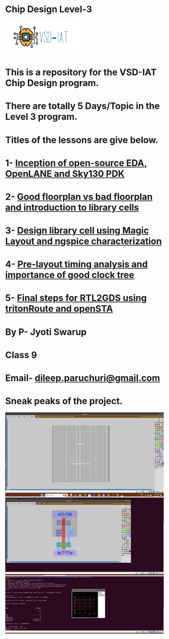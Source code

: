 # Chip Design Level-3
![](https://github.com/p-jyotiswarup/chip_design/blob/main/Front%20page%20pics/VSD-IAT%20pic.jpg)
# This is a repository for the VSD-IAT Chip Design program.
# There are totally 5 Days/Topic in the Level 3 program.
# Titles of the lessons are give below.
# 1- [Inception of open-source EDA, OpenLANE and Sky130 PDK](https://github.com/p-jyotiswarup/chip_design/blob/main/Level3%20Final%20Document%20-%20day%201/Level3%20Final%20Document%20-%20day%201.md)
# 2- [Good floorplan vs bad floorplan and introduction to library cells](https://github.com/p-jyotiswarup/chip_design/blob/main/Level3%20Final%20Document%20-%20day%202/Level3%20Final%20Document%20-%20day%202.md)
# 3- [Design library cell using Magic Layout and ngspice characterization](https://github.com/p-jyotiswarup/chip_design/blob/main/Level3%20Final%20Document%20-%20day%203/Level3%20Final%20Document%20-%20day%203.md)
# 4- [Pre-layout timing analysis and importance of good clock tree](https://github.com/p-jyotiswarup/chip_design/blob/main/Level3%20Final%20Document%20-%20day%204/Level3%20Final%20Document%20-%20day%204.md)
# 5- [Final steps for RTL2GDS using tritonRoute and openSTA](https://github.com/p-jyotiswarup/chip_design/blob/main/Level3%20Final%20Document%20-%20day%205/Level3%20Final%20Document%20-%20day%205.md)


# By P- Jyoti Swarup
# Class 9
# Email- dileep.paruchuri@gmail.com
# Sneak peaks of the project.
![](https://github.com/p-jyotiswarup/chip_design/blob/main/Front%20page%20pics/DAY2-1.jpg)
![](https://github.com/p-jyotiswarup/chip_design/blob/main/Front%20page%20pics/DAY3-1.jpg)
![](https://github.com/p-jyotiswarup/chip_design/blob/main/Front%20page%20pics/Aspose.Words.4d6f6185-8cc3-4232-8510-2db9b746ad11.012.jpeg)
